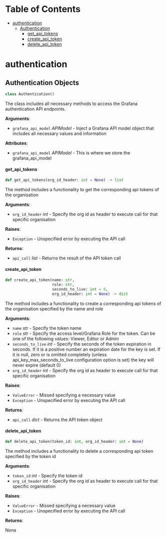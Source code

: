 # Table of Contents

* [authentication](#authentication)
  * [Authentication](#authentication.Authentication)
    * [get\_api\_tokens](#authentication.Authentication.get_api_tokens)
    * [create\_api\_token](#authentication.Authentication.create_api_token)
    * [delete\_api\_token](#authentication.Authentication.delete_api_token)

<a id="authentication"></a>

# authentication

<a id="authentication.Authentication"></a>

## Authentication Objects

```python
class Authentication()
```

The class includes all necessary methods to access the Grafana authentication API endpoints.

**Arguments**:

- `grafana_api_model` _APIModel_ - Inject a Grafana API model object that includes all necessary values and information
  

**Attributes**:

- `grafana_api_model` _APIModel_ - This is where we store the grafana_api_model

<a id="authentication.Authentication.get_api_tokens"></a>

#### get\_api\_tokens

```python
def get_api_tokens(org_id_header: int = None) -> list
```

The method includes a functionality to get the corresponding api tokens of the organisation

**Arguments**:

- `org_id_header` _int_ - Specify the org id as header to execute call for that specific organisation
  

**Raises**:

- `Exception` - Unspecified error by executing the API call
  

**Returns**:

- `api_call` _list_ - Returns the result of the API token call

<a id="authentication.Authentication.create_api_token"></a>

#### create\_api\_token

```python
def create_api_token(name: str,
                     role: str,
                     seconds_to_live: int = 0,
                     org_id_header: int = None) -> dict
```

The method includes a functionality to create a corresponding api tokens of the organisation specified by the name and role

**Arguments**:

- `name` _str_ - Specify the token name
- `role` _str_ - Specify the access level/Grafana Role for the token. Can be one of the following values: Viewer, Editor or Admin
- `seconds_to_live` _int_ - Specify the seconds of the token expiration in seconds. If it is a positive number an expiration date for the key is set. If it is null, zero or is omitted completely (unless api_key_max_seconds_to_live configuration option is set) the key will never expire (default 0)
- `org_id_header` _int_ - Specify the org id as header to execute call for that specific organisation
  

**Raises**:

- `ValueError` - Missed specifying a necessary value
- `Exception` - Unspecified error by executing the API call
  

**Returns**:

- `api_call` _dict_ - Returns the API token object

<a id="authentication.Authentication.delete_api_token"></a>

#### delete\_api\_token

```python
def delete_api_token(token_id: int, org_id_header: int = None)
```

The method includes a functionality to delete a corresponding api token specified by the token id

**Arguments**:

- `token_id` _int_ - Specify the token id
- `org_id_header` _int_ - Specify the org id as header to execute call for that specific organisation
  

**Raises**:

- `ValueError` - Missed specifying a necessary value
- `Exception` - Unspecified error by executing the API call
  

**Returns**:

  None

